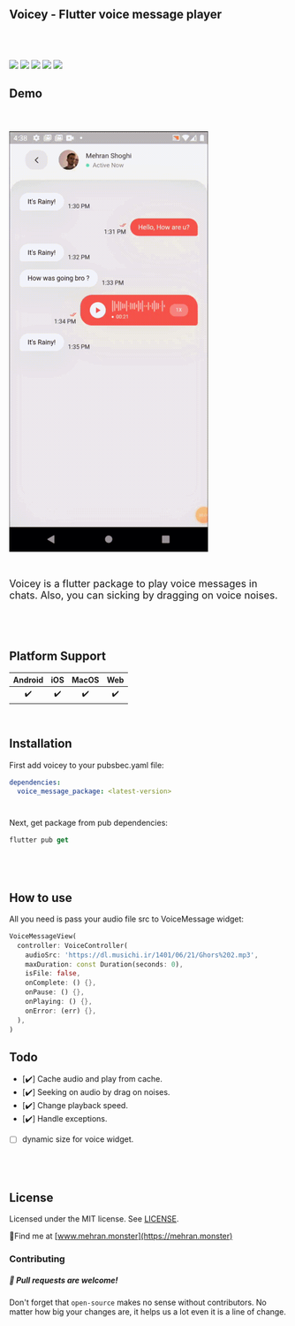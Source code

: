 ## Voicey - Flutter voice message player

<!-- <p align="center">
    <img src="voicey-logos.jpeg" alt="voice message package" width="200" style="border-radius: 50%; overflow:hidden;">
</p> -->
<div style="height:6px;"></div>

<div style="height:32px;"></div>

![](https://img.shields.io/github/license/mehranshoqi/voice_message_player?color=FF5D73&style=for-the-badge)
![](https://img.shields.io/github/languages/code-size/mehranshoqi/voice_message_player?color=6FD08C&label=Size&style=for-the-badge)
![](https://img.shields.io/github/issues/mehranshoqi/voice_message_player?color=E7E393&style=for-the-badge)
![](https://img.shields.io/pub/v/voice_message_package?color=D1F5FF&style=for-the-badge)
![](https://img.shields.io/github/last-commit/mehranshoqi/voice_message_player?color=F0F600&style=for-the-badge)

## Demo

<div style="height:24px;"></div>

![](voice_message_intro.gif)

<div style="height:12px;"></div>
<p style="font-size: 18px"/>
Voicey is a flutter package to play voice messages in chats. Also, you can sicking by dragging on voice noises.
</p>
<div style="height:40px;"></div>

## Platform Support

| Android | iOS | MacOS | Web |
| :-----: | :-: | :---: | :-: |
|   ✔️    | ✔️  |  ✔️   | ✔️  |

<div style="height:16px;"></div>

## Installation

First add voicey to your pubsbec.yaml file:

```yml
dependencies:
  voice_message_package: <latest-version>
```

<div style="height:12px;"></div>

Next, get package from pub dependencies:

```dart
flutter pub get
```

<div style="height:40px;"></div>

## How to use

All you need is pass your audio file src to VoiceMessage widget:

```dart
VoiceMessageView(
  controller: VoiceController(
    audioSrc: 'https://dl.musichi.ir/1401/06/21/Ghors%202.mp3',
    maxDuration: const Duration(seconds: 0),
    isFile: false,
    onComplete: () {},
    onPause: () {},
    onPlaying: () {},
    onError: (err) {},
  ),
)
```

## Todo

- [✔️] Cache audio and play from cache.
- [✔️] Seeking on audio by drag on noises.
- [✔️] Change playback speed.
- [✔️] Handle exceptions.
- [ ] dynamic size for voice widget.

<div style="height:40px;"></div>

## License

Licensed under the MIT license. See [LICENSE](https://github.com/mehranshoqi/voice_message_player/blob/master/LICENSE "LICENSE").

:pushpin:Find me at [www.mehran.monster](https://mehran.monster)

### Contributing

##### :beer: Pull requests are welcome!

Don't forget that `open-source` makes no sense without contributors. No matter how big your changes are, it helps us a lot even it is a line of change.

